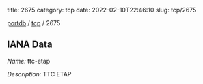 title: 2675
category: tcp
date: 2022-02-10T22:46:10
slug: tcp/2675

[portdb](/) / [tcp](/category/tcp.html) / 2675


## IANA Data

_Name:_ ttc-etap

_Description:_ TTC ETAP


